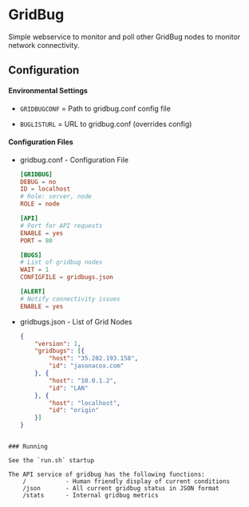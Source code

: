 # GridBug
Simple webservice to monitor and poll other GridBug nodes to monitor network connectivity.

## Configuration

#### Environmental Settings

* `GRIDBUGCONF` = Path to gridbug.conf config file

* `BUGLISTURL` = URL to gridbug.conf (overrides config)

#### Configuration Files

* gridbug.conf - Configuration File
    ```conf
    [GRIDBUG]
    DEBUG = no
    ID = localhost
    # Role: server, node
    ROLE = node

    [API]
    # Port for API requests
    ENABLE = yes
    PORT = 80

    [BUGS]
    # List of gridbug nodes
    WAIT = 1
    CONFIGFILE = gridbugs.json

    [ALERT]
    # Notify connectivity issues
    ENABLE = yes
    ```                             

* gridbugs.json - List of Grid Nodes
    ```json
    {
        "version": 1,
        "gridbugs": [{
            "host": "35.202.193.158",
            "id": "jasonacox.com"
        }, {
            "host": "10.0.1.2",
            "id": "LAN"
        }, {
            "host": "localhost",
            "id": "origin"
        }]
    }
```

### Running

See the `run.sh` startup
```
    The API service of gridbug has the following functions:
        /           - Human friendly display of current conditions
        /json       - All current gridbug status in JSON format
        /stats      - Internal gridbug metrics
```
